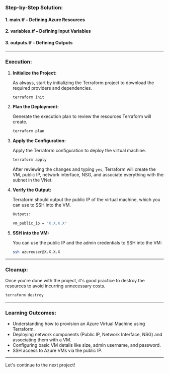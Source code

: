 ### **Step-by-Step Solution:**

#### **1. main.tf** – Defining Azure Resources

#### **2. variables.tf** – Defining Input Variables

#### **3. outputs.tf** – Defining Outputs

---

### **Execution:**

1. **Initialize the Project:**

   As always, start by initializing the Terraform project to download the required providers and dependencies.

   ```bash
   terraform init
   ```

2. **Plan the Deployment:**

   Generate the execution plan to review the resources Terraform will create.

   ```bash
   terraform plan
   ```

3. **Apply the Configuration:**

   Apply the Terraform configuration to deploy the virtual machine.

   ```bash
   terraform apply
   ```

   After reviewing the changes and typing `yes`, Terraform will create the VM, public IP, network interface, NSG, and associate everything with the subnet in the VNet.

4. **Verify the Output:**

   Terraform should output the public IP of the virtual machine, which you can use to SSH into the VM.

   ```bash
   Outputs:

   vm_public_ip = "X.X.X.X"
   ```

5. **SSH into the VM:**

   You can use the public IP and the admin credentials to SSH into the VM:

   ```bash
   ssh azureuser@X.X.X.X
   ```

---

### **Cleanup:**

Once you're done with the project, it's good practice to destroy the resources to avoid incurring unnecessary costs.

```bash
terraform destroy
```

---

### **Learning Outcomes:**
- Understanding how to provision an Azure Virtual Machine using Terraform.
- Deploying network components (Public IP, Network Interface, NSG) and associating them with a VM.
- Configuring basic VM details like size, admin username, and password.
- SSH access to Azure VMs via the public IP.

---

Let's continue to the next project!

